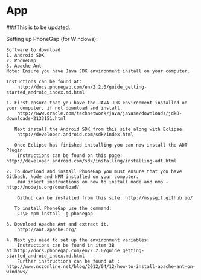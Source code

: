 App
===============

###This is to be updated.

Setting up PhoneGap (for Windows):

	Software to download:
	1. Android SDK
	2. PhoneGap
	3. Apache Ant
	Note: Ensure you have Java JDK environment install on your computer.

	Instuctions can be found at:
		http://docs.phonegap.com/en/2.2.0/guide_getting-started_android_index.md.html

	1. First ensure that you have the JAVA JDK environment installed on your computer, if not download and install.
	   	http://www.oracle.com/technetwork/java/javase/downloads/jdk8-downloads-2133151.html

	   Next install the Android SDK from this site along with Eclipse.
		http://developer.android.com/sdk/index.html

	   Once Eclipse has finished installing you can now install the ADT Plugin.
		Instructions can be found on this page: http://developer.android.com/sdk/installing/installing-adt.html

	2. To download and install PhoneGap you must ensure that you have Gitbash, Node and NPM installed on your computer. 
		### insert instructions on how to install node and nmp - http://nodejs.org/download/

	   	Github can be installed from this site: http://msysgit.github.io/

	   To install PhoneGap use the command:
	   	C:\> npm install -g phonegap

	3. Download Apache Ant and extract it. 
		http://ant.apache.org/

	4. Next you need to set up the environment variables:
		Instructions can be found in item 3B at:http://docs.phonegap.com/en/2.2.0/guide_getting-started_android_index.md.html
		Further instructions can be found at : http://www.nczonline.net/blog/2012/04/12/how-to-install-apache-ant-on-windows/
